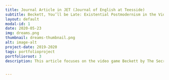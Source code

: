```yaml
---
title: Journal Article in JET (Journal of English at Teesside)
subtitle: Beckett, You’ll be Late: Existential Postmodernism in the Video Game Beckett 
layout: default
modal-id: 1
date: 2020-05-23
img: dreams.png
thumbnail: dreams-thumbnail.png
alt: image-alt
project-date: 2019-2020
tags: portfolioproject
portfolioroot: 3
description: This article focuses on the video game Beckett by The Secret Experiment as an interactive piece of literature that displays features of Postmodernism using an existential approach. This approach is informed by Brian McHale’s work in Postmodernist Fiction, particularly his idea of the shift from Modernism to Postmodernism being signified by a shift in the dominant from epistemological to ontological. As well as this, I will be utilising ideas from Linda Hutcheon, such as the idea that Postmodernism is grounded in political and ideological values, and parody and imitation within this is also inherently political. The game draws inspiration from Samuel Beckett’s novel trilogy, which shows the dominant ontological shift itself. This is mirrored in the game, provoking existential questions of reality and the ‘self’ from players. Beckett also engages in a rejection of metanarratives as many other pieces of Postmodern literature do, while pushing the traditional boundaries of narrative with the player taking the place of the author or controlling entity in the game. The dystopian setting of the game utilises fantastical and realist elements, provoking abject feelings and questions of morality from the players. The game engages in academic theories, such as Freudian psychology theories such as ‘the reality principle,’ which was used ideologically to make reference to metal health, further situating the game within Postmodern literature and existential questioning.


---
```

